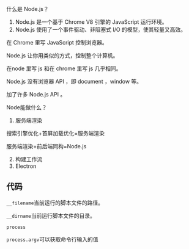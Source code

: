 什么是 Node.js？

1. Node.js 是一个基于 Chrome V8 引擎的 JavaScript 运行环境。
2. Node.js 使用了一个事件驱动、非阻塞式 I/O 的模型，使其轻量又高效。

在 Chrome 里写 JavaScript 控制浏览器。

Node.js 让你用类似的方式，控制整个计算机。

在node 里写 js 和在 chrome 里写 js 几乎相同。

Node.js 没有浏览器 API ，即 document ，window 等。

加了许多 Node.js API 。

Node能做什么？

1. 服务端渲染

搜索引擎优化+首屏加载优化=服务端渲染

服务端渲染+前后端同构=Node.js

2. 构建工作流
3. Electron

## 代码

`__filename`当前运行的脚本文件的路径。

`__dirname`当前运行脚本文件的目录。

`process`

`process.argv`可以获取命令行输入的值